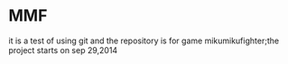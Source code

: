 MMF
===

it is a test of using git and the repository is for game mikumikufighter;the project starts on sep 29,2014

